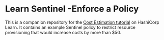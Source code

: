 # Learn Sentinel -Enforce a Policy

This is a companion repository for the [Cost Estimation
tutorial](https://learn.hashicorp.com/tutorials/terraform/cost-estimation) on
HashiCorp Learn. It contains an example Sentinel policy to restrict resource
provisioning that would increase costs by more than $50.
